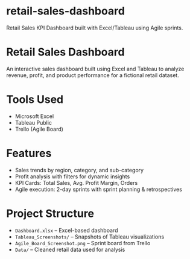 # retail-sales-dashboard
Retail Sales KPI Dashboard built with Excel/Tableau using Agile sprints.
# Retail Sales Dashboard

An interactive sales dashboard built using Excel and Tableau to analyze revenue, profit, and product performance for a fictional retail dataset.

# Tools Used
- Microsoft Excel
- Tableau Public
- Trello (Agile Board)

# Features
- Sales trends by region, category, and sub-category
- Profit analysis with filters for dynamic insights
- KPI Cards: Total Sales, Avg. Profit Margin, Orders
- Agile execution: 2-day sprints with sprint planning & retrospectives

# Project Structure
- `Dashboard.xlsx` – Excel-based dashboard
- `Tableau_Screenshots/` – Snapshots of Tableau visualizations
- `Agile_Board_Screenshot.png` – Sprint board from Trello
- `Data/` – Cleaned retail data used for analysis


